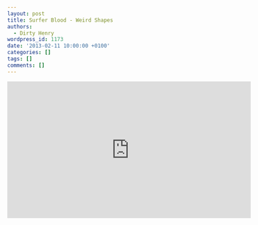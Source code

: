 ```yaml
---
layout: post
title: Surfer Blood - Weird Shapes
authors:
  - Dirty Henry
wordpress_id: 1173
date: '2013-02-11 10:00:00 +0100'
categories: []
tags: []
comments: []
---
```

<iframe width="560" height="315" src="http://www.youtube.com/embed/jIvMR8YDqWU" frameborder="0" allowfullscreen></iframe>
